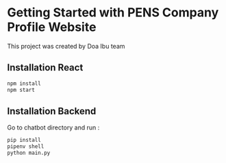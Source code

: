 # Getting Started with PENS Company Profile Website

This project was created by Doa Ibu team

## Installation React

```sh
npm install
npm start
```
## Installation Backend
Go to chatbot directory and run :

```sh
pip install
pipenv shell
python main.py
```

